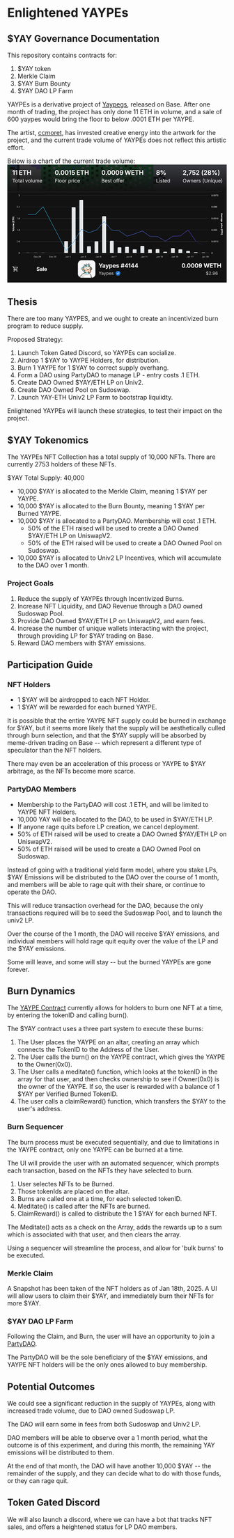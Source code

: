 # Enlightened YAYPEs

## $YAY Governance Documentation

This repository contains contracts for:

1. $YAY token
2. Merkle Claim
3. $YAY Burn Bounty
4. $YAY DAO LP Farm

YAYPEs is a derivative project of [Yaypegs](https://yaypegs.com/), released on Base. After one month of trading, the project has only done 11 ETH in volume, and a sale of 600 yaypes would bring the floor to below .0001 ETH per YAYPE.

The artist, [ccmoret](https://x.com/ccmoret), has invested creative energy into the artwork for the project, and the current trade volume of YAYPEs does not reflect this artistic effort.

Below is a chart of the current trade volume:
![YAYPE Summary](https://github.com/rootdraws/yaypes/blob/main/pitchdeck/SummaryChart.png)

## Thesis

There are too many YAYPES, and we ought to create an incentivized burn program to reduce supply.

Proposed Strategy:

1. Launch Token Gated Discord, so YAYPEs can socialize.
2. Airdrop 1 $YAY to YAYPE Holders, for distribution.
3. Burn 1 YAYPE for 1 $YAY to correct supply overhang.
4. Form a DAO using PartyDAO to manage LP - entry costs .1 ETH.
5. Create DAO Owned $YAY/ETH LP on Univ2.
6. Create DAO Owned Pool on Sudoswap.
7. Launch YAY-ETH Univ2 LP Farm to bootstrap liquiidty.

Enlightened YAYPEs will launch these strategies, to test their impact on the project.

## $YAY Tokenomics

The YAYPEs NFT Collection has a total supply of 10,000 NFTs. There are currently 2753 holders of these NFTs.

$YAY Total Supply: 40,000

* 10,000 $YAY is allocated to the Merkle Claim, meaning 1 $YAY per YAYPE.
* 10,000 $YAY is allocated to the Burn Bounty, meaning 1 $YAY per Burned YAYPE.
* 10,000 $YAY is allocated to a PartyDAO. Membership will cost .1 ETH.
  * 50% of the ETH raised will be used to create a DAO Owned $YAY/ETH LP on UniswapV2.
  * 50% of the ETH raised will be used to create a DAO Owned Pool on Sudoswap.
* 10,000 $YAY is allocated to Univ2 LP Incentives, which will accumulate to the DAO over 1 month.

### Project Goals

1. Reduce the supply of YAYPEs through Incentivized Burns.
2. Increase NFT Liquidity, and DAO Revenue through a DAO owned Sudoswap Pool.
3. Provide DAO Owned $YAY/ETH LP on UniswapV2, and earn fees.
4. Increase the number of unique wallets interacting with the project, through providing LP for $YAY trading on Base.
5. Reward DAO members with $YAY emissions.

## Participation Guide

### NFT Holders

* 1 $YAY will be airdropped to each NFT Holder.
* 1 $YAY will be rewarded for each burned YAYPE.

It is possible that the entire YAYPE NFT supply could be burned in exchange for $YAY, but it seems more likely that the supply will be aesthetically culled through burn selection, and that the $YAY supply will be absorbed by meme-driven trading on Base -- which represent a different type of speculator than the NFT holders.

There may even be an acceleration of this process or YAYPE to $YAY arbitrage, as the NFTs become more scarce.

### PartyDAO Members

* Membership to the PartyDAO will cost .1 ETH, and will be limited to YAYPE NFT Holders.
* 10,000 YAY will be allocated to the DAO, to be used in $YAY/ETH LP.
* If anyone rage quits before LP creation, we cancel deployment.
* 50% of ETH raised will be used to create a DAO Owned $YAY/ETH LP on UniswapV2.
* 50% of ETH raised will be used to create a DAO Owned Pool on Sudoswap.

Instead of going with a traditional yield farm model, where you stake LPs, $YAY Emissions will be distributed to the DAO over the course of 1 month, and members will be able to rage quit with their share, or continue to operate the DAO.

This will reduce transaction overhead for the DAO, because the only transactions required will be to seed the Sudoswap Pool, and to launch the univ2 LP.

Over the course of the 1 month, the DAO will receive $YAY emissions, and individual members will hold rage quit equity over the value of the LP and the $YAY emissions.

Some will leave, and some will stay -- but the burned YAYPEs are gone forever.

## Burn Dynamics

The [YAYPE Contract](https://basescan.org/token/0x53d8cbfa0abfeab01ab5997827e67069c6b46c7a) currently allows for holders to burn one NFT at a time, by entering the tokenID and calling burn().

The $YAY contract uses a three part system to execute these burns:

1) The User places the YAYPE on an altar, creating an array which connects the TokenID to the Address of the User.
2) The User calls the burn() on the YAYPE contract, which gives the YAYPE to the Owner(0x0).
3) The User calls a meditate() function, which looks at the tokenID in the array for that user, and then checks ownership to see if Owner(0x0) is the owner of the YAYPE. If so, the user is rewarded with a balance of 1 $YAY per Verified Burned TokenID.
4) The user calls a claimReward() function, which transfers the $YAY to the user's address.

### Burn Sequencer

The burn process must be executed sequentially, and due to limitations in the YAYPE contract, only one YAYPE can be burned at a time.

The UI will provide the user with an automated sequencer, which prompts each transaction, based on the NFTs they have selected to burn.

1) User selectes NFTs to be Burned.
2) Those tokenIds are placed on the altar.
3) Burns are called one at a time, for each selected tokenID.
4) Meditate() is called after the NFTs are burned.
5) ClaimReward() is called to distribute the 1 $YAY for each burned NFT.

The Meditate() acts as a check on the Array, adds the rewards up to a sum which is associated with that user, and then clears the array.

Using a sequencer will streamline the process, and allow for 'bulk burns' to be executed.

### Merkle Claim

A Snapshot has been taken of the NFT holders as of Jan 18th, 2025.
A UI will allow users to claim their $YAY, and immediately burn their NFTs for more $YAY.

### $YAY DAO LP Farm

Following the Claim, and Burn, the user will have an opportunity to join a [PartyDAO](https://www.party.app/start).

The PartyDAO will be the sole beneficiary of the $YAY emissions, and YAYPE NFT holders will be the only ones allowed to buy membership.

## Potential Outcomes

We could see a significant reduction in the supply of YAYPEs, along with increased trade volume, due to DAO owned Sudoswap LP.

The DAO will earn some in fees from both Sudoswap and Univ2 LP.

DAO members will be able to observe over a 1 month period, what the outcome is of this experiment, and during this month, the remaining YAY emissions will be distributed to them.

At the end of that month, the DAO will have another 10,000 $YAY -- the remainder of the supply, and they can decide what to do with those funds, or they can rage quit.

## Token Gated Discord

We will also launch a discord, where we can have a bot that tracks NFT sales, and offers a heightened status for LP DAO members.
